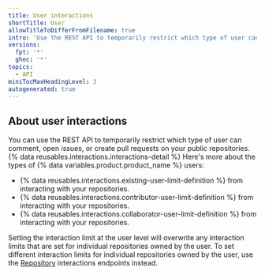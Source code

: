 ```yaml
---
title: User interactions
shortTitle: User
allowTitleToDifferFromFilename: true
intro: 'Use the REST API to temporarily restrict which type of user can comment, open issues, or create pull requests in your public repositories.'
versions:
  fpt: '*'
  ghec: '*'
topics:
  - API
miniTocMaxHeadingLevel: 3
autogenerated: true
---
```


## About user interactions

You can use the REST API to temporarily restrict which type of user can comment, open issues, or create pull requests on your public repositories. {% data reusables.interactions.interactions-detail %} Here's more about the types of {% data variables.product.product_name %} users:

* {% data reusables.interactions.existing-user-limit-definition %} from interacting with your repositories.
* {% data reusables.interactions.contributor-user-limit-definition %} from interacting with your repositories.
* {% data reusables.interactions.collaborator-user-limit-definition %} from interacting with your repositories.

Setting the interaction limit at the user level will overwrite any interaction limits that are set for individual repositories owned by the user. To set different interaction limits for individual repositories owned by the user, use the [Repository](#repository) interactions endpoints instead.


<!-- Content after this section is automatically generated -->
